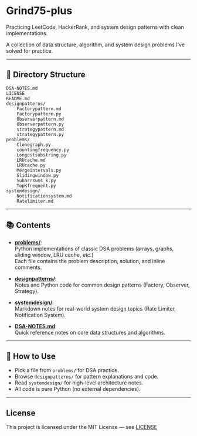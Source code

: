 # Grind75-plus

Practicing LeetCode, HackerRank, and system design patterns with clean implementations.

A collection of data structure, algorithm, and system design problems I’ve solved for practice.

---

## 📁 Directory Structure

```
DSA-NOTES.md
LICENSE
README.md
designpatterns/
    Factorypattern.md
    Factorypattern.py
    Observerpattern.md
    Observerpattern.py
    strategypattern.md
    strategypattern.py
problems/
    Clonegraph.py
    countingfrequency.py
    Longestsubstring.py
    LRUcache.md
    LRUcache.py
    Mergeintervals.py
    Slidingwindow.py
    Subarrsums_k.py
    TopKfrequent.py
systemdesign/
    Notificationsystem.md
    Ratelimiter.md
```

---

## 📚 Contents

- **[problems/](problems/)**:  
  Python implementations of classic DSA problems (arrays, graphs, sliding window, LRU cache, etc.)  
  Each file contains the problem description, solution, and inline comments.

- **[designpatterns/](designpatterns/)**:  
  Notes and Python code for common design patterns (Factory, Observer, Strategy).

- **[systemdesign/](systemdesign/)**:  
  Markdown notes for real-world system design topics (Rate Limiter, Notification System).

- **[DSA-NOTES.md](DSA-NOTES.md)**:  
  Quick reference notes on core data structures and algorithms.

---

## 🚀 How to Use

- Pick a file from `problems/` for DSA practice.
- Browse `designpatterns/` for pattern explanations and code.
- Read `systemdesign/` for high-level architecture notes.
- All code is pure Python (no external dependencies).

---

## License

This project is licensed under the MIT License — see [LICENSE](LICENSE)